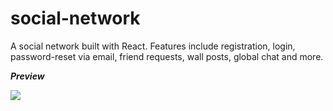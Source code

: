 # social-network
A social network built with React. Features include registration, login, password-reset via email, friend requests, wall posts, global chat and more.

**_Preview_**

<img src="public/animation_1.gif">
